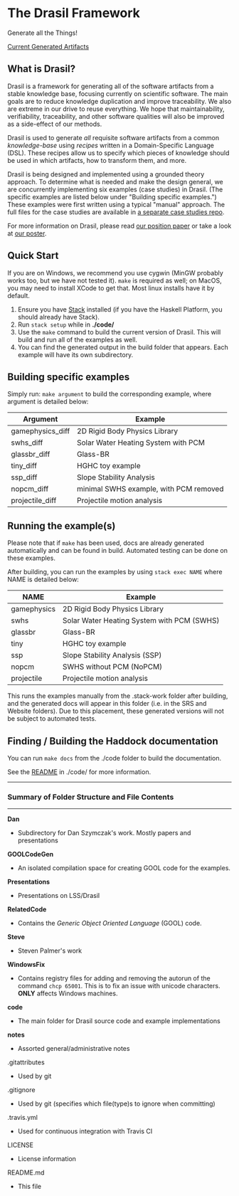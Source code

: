 The Drasil Framework
====================================================

Generate all the Things!

[Current Generated Artifacts](https://jacquescarette.github.io/Drasil/)

## What is Drasil?

Drasil is a framework for generating all of the software artifacts from
a stable knowledge base, focusing currently on scientific software. The main goals
are to reduce knowledge duplication and improve traceability. We also are
extreme in our drive to reuse everything.  We hope that
maintainability, verifiability, traceability, and other software qualities will 
also be improved as a side-effect of our methods.

Drasil is used to generate *all* requisite software artifacts from a common 
*knowledge-base* using *recipes* written in a Domain-Specific Language (DSL).
These recipes allow us to specify which pieces of knowledge should be used in
which artifacts, how to transform them, and more.

Drasil is being designed and implemented using a grounded theory approach.  To
determine what is needed and make the design general, we are concurrently
implementing six examples (case studies) in Drasil.  (The specific examples are
listed below under "Building specific examples.")  These examples were first
written using a typical "manual" approach.  The full files for the case studies
are available in [a separate case studies repo](https://github.com/smiths/caseStudies).

For more information on Drasil, please read 
[our position paper](https://github.com/JacquesCarette/Drasil/blob/master/Dan/ICSE%20Workshop%20-%20SE4Science/ICSE_LiterateFrameworkForSCSoftware_LSS.pdf)
or take a look at 
[our poster](https://github.com/JacquesCarette/Drasil/blob/master/Dan/CAS%20Poster%20Competition/Poster/DrasilPoster.pdf).

## Quick Start

If you are on Windows, we recommend you use cygwin (MinGW probably works too,
but we have not tested it).  `make` is required as well; on MacOS, you may
need to install XCode to get that. Most linux installs have it by default.

1. Ensure you have [Stack](https://www.haskell.org/downloads#stack) installed (if you have the Haskell Platform, you should already have Stack).
2. Run `stack setup` while in **./code/**
3. Use the `make` command to build the current version of Drasil. This will build and run all of the examples as well.
4. You can find the generated output in the build folder that appears. Each example will have its own subdirectory.

## Building specific examples

Simply run: `make argument` to build the corresponding example, where argument is detailed below:

Argument | Example
-------- | -------
gamephysics_diff | 2D Rigid Body Physics Library
swhs_diff | Solar Water Heating System with PCM
glassbr_diff | Glass-BR
tiny_diff | HGHC toy example
ssp_diff | Slope Stability Analysis
nopcm_diff | minimal SWHS example, with PCM removed
projectile_diff | Projectile motion analysis

## Running the example(s)

Please note that if `make` has been used, docs are already generated automatically and can be found in build.
Automated testing can be done on these examples.

After building, you can run the examples by using `stack exec NAME` where NAME is detailed below:

NAME | Example
------|-------
gamephysics | 2D Rigid Body Physics Library
swhs | Solar Water Heating System with PCM (SWHS)
glassbr | Glass-BR
tiny | HGHC toy example
ssp | Slope Stability Analysis (SSP)
nopcm | SWHS without PCM (NoPCM)
projectile | Projectile motion analysis

This runs the examples manually from the .stack-work folder after building, and the generated docs will
appear in this folder (i.e. in the SRS and Website folders). Due to this placement, these generated
versions will not be subject to automated tests.

## Finding / Building the Haddock documentation

You can run `make docs` from the ./code folder to build the documentation.

See the [README](https://github.com/JacquesCarette/Drasil/tree/master/code#building-up-to-date-documentation) 
in ./code/ for more information.

--------------------------------------------------
### Summary of Folder Structure and File Contents
--------------------------------------------------

**Dan**
  - Subdirectory for Dan Szymczak's work. Mostly papers and presentations
  
**GOOLCodeGen**
  - An isolated compilation space for creating GOOL code for the examples.
  
**Presentations**
  - Presentations on LSS/Drasil
  
**RelatedCode**
  - Contains the *Generic Object Oriented Language* (GOOL) code.

**Steve**
  - Steven Palmer's work
  
**WindowsFix**
  - Contains registry files for adding and removing the autorun of the command 
  `chcp 65001`. This is to fix an issue with unicode characters. **ONLY** affects Windows machines.
  
**code**
  - The main folder for Drasil source code and example implementations
  
**notes**
  - Assorted general/administrative notes

.gitattributes
  - Used by git
  
.gitignore
  - Used by git (specifies which file(type)s to ignore when committing)
  
.travis.yml
  - Used for continuous integration with Travis CI
  
LICENSE
  - License information
  
README.md
  - This file
  
